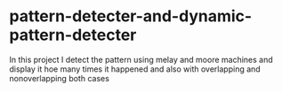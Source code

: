 # pattern-detecter-and-dynamic-pattern-detecter
In this project I detect the pattern using melay and moore machines and display it hoe many times it happened and also with overlapping and nonoverlapping both cases
